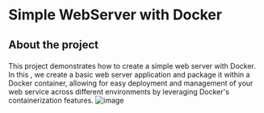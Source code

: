 # <p align="">Simple WebServer with Docker
## <p align="">About the project</p>
   This project demonstrates how to create a simple web server with Docker. In this , we create a basic web server application and package it within a Docker container,
   allowing for easy deployment and management of your web service across different environments by leveraging Docker's containerization features.
![image](https://github.com/user-attachments/assets/55d631b4-e981-4d9d-b56f-b8d35c91d788)

